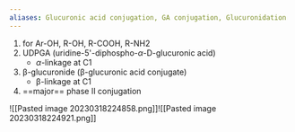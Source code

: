```yaml
---
aliases: Glucuronic acid conjugation, GA conjugation, Glucuronidation
---
```

1. for Ar-OH, R-OH, R-COOH, R-NH2 ​
2. UDPGA (uridine-5'-diphospho-$\alpha$-D-glucuronic acid)
	- $\alpha$-linkage at C1​
3. β-glucuronide (β-glucuronic acid conjugate) 
	- β-linkage at C1 ​
4. ==major== phase II conjugation

![[Pasted image 20230318224858.png]]![[Pasted image 20230318224921.png]]